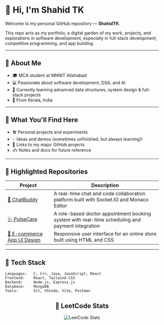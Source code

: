 # 👋 Hi, I'm Shahid TK

Welcome to my personal GitHub repository — **ShahidTK**.

This repo acts as my portfolio, a digital garden of my work, projects, and explorations in software development, especially in full-stack development, competitive programming, and app building.

---

## 🚀 About Me

- 🎓 MCA student at MNNIT Allahabad
- 💻 Passionate about software development, DSA, and AI
- 🌱 Currently learning advanced data structures, system design & full-stack projects
- 📍 From Kerala, India

---

## 🧠 What You'll Find Here

- 🛠️ Personal projects and experiments  
- 💡 Ideas and demos (sometimes unfinished, but always learning!)  
- 📂 Links to my major GitHub projects  
- ✍️ Notes and docs for future reference

---

## 📌 Highlighted Repositories


| Project | Description |
|--------|-------------|
| [💬 ChatBuddy](https://github.com/ShahidTK/ChatBuddy.git) | A real-time chat and code collaboration platform built with Socket.IO and Monaco Editor |
| [🩺 PulseCare](https://github.com/ShahidTK/PulseCare.git) | A role-based doctor appointment booking system with real-time scheduling and payment integration |
| [🛒 E-commerce App UI Design](https://github.com/ShahidTK/Amazone-clone.git) | Responsive user interface for an online store built using HTML and CSS |

---
## 🧰 Tech Stack

```text
Languages:   C, C++, Java, JavaScript, React  
Frontend:    React, Tailwind CSS  
Backend:     Node.js, Express.js  
Database:    MongoDB  
Tools:       Git, VSCode, Vite, Postman
```

<h2 align="center">🧠 LeetCode Stats</h2>
<p align="center">
  <img src="https://leetcard.jacoblin.cool/Shahid__01?site=us" alt="LeetCode Stats" />
</p>

